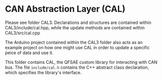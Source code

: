 # CAN Abstraction Layer (CAL)

Please see folder CAL3.  Declarations and structures are contained within CAL3/include/cal.hpp, while the update methods are contained within CAL3/src/cal.cpp

The Arduino project contained within the CAL3 folder also acts as an example project on how one might use CAL in order to update a specific peice of data and use it.



This folder contains CAL, the QFSAE custom library for interacting with CAN bus.
The file `include/cal.h` contains the C++ abstract class declaration, which
specifies the library's interface.
